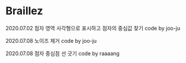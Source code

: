 # Braillez

2020.07.02 
점자 영역 사각형으로 표시하고 점자의 중심값 찾기
code by joo-ju

2020.07.08
노이즈 제거 
code by joo-ju

2020.07.08
점자 중심점 선 긋기
code by raaaang
